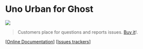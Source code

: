 # Uno Urban for Ghost

[<img src="https://img.shields.io/badge/buy-5$-green.svg">](https://sellfy.com/p/G5kK)

> Customers place for questions and reports issues. [Buy it](https://sellfy.com/p/G5kK)!.

[[Online Documentation](https://kikobeats.github.io/uno-urban)] [[Issues trackers](https://github.com/Kikobeats/uno-urban/issues)]